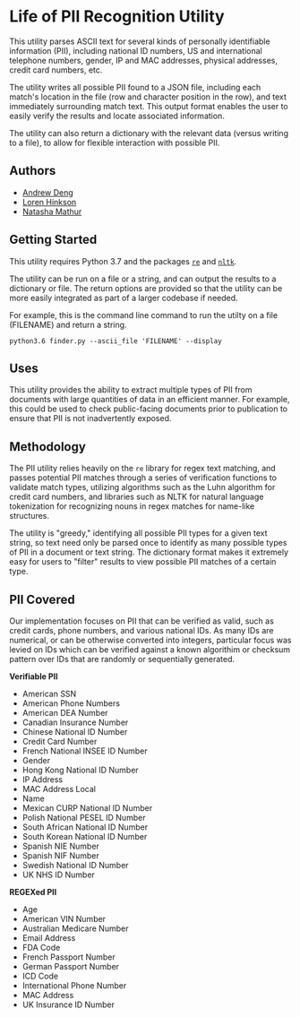 # Life of PII Recognition Utility

This utility parses ASCII text for several kinds of personally identifiable 
information (PII), including national ID numbers, US and international telephone
numbers, gender, IP and MAC addresses, physical addresses, credit card numbers,
etc. 

The utility writes all possible PII found to a JSON file, including each match's 
location in the file (row and character position in the row), and text 
immediately surrounding match text. This output format enables the user to 
easily verify the results and locate associated information. 

The utility can also return a dictionary with the relevant data (versus writing 
to a file), to allow for flexible interaction with possible PII.

## Authors

- [Andrew Deng](https://github.com/CAPPAndrew)
- [Loren Hinkson](https://github.com/lorenh516)
- [Natasha Mathur](https://github.com/natashamathur)


## Getting Started

This utility requires Python 3.7 and the packages [`re`](https://docs.python.org/3/library/re.html) and [`nltk`](https://www.nltk.org/).

The utility can be run on a file or a string, and can output the results to a dictionary or file. The return options are provided so that the utility can be more easily integrated as part of a larger codebase if needed. 

For example, this is the command line command to run the utilty on a file (FILENAME) and return a string. 

`python3.6 finder.py --ascii_file 'FILENAME' --display`

## Uses
This utility provides the ability to extract multiple types of PII from 
documents with large quantities of data in an efficient manner. For example, 
this could be used to check public-facing documents prior to publication to 
ensure that PII is not inadvertently exposed.

## Methodology
The PII utility relies heavily on the `re` library for regex text matching, and
passes potential PII matches through a series of verification functions to 
validate match types, utilizing algorithms such as the Luhn algorithm for credit 
card numbers, and libraries such as NLTK for natural language tokenization for 
recognizing nouns in regex matches for name-like structures. 

The utility is "greedy," identifying all possible PII types for a given text 
string, so text need only be parsed once to identify as many possible types of 
PII in a document or text string. The dictionary format makes it extremely easy 
for users to "filter" results to view possible PII matches of a certain type.

## PII Covered
Our implementation focuses on PII that can be verified as valid, such as credit
cards, phone numbers, and various national IDs. As many IDs are numerical, or
can be otherwise converted into integers, particular focus was levied on IDs
which can be verified against a known algorithim or checksum pattern over 
IDs that are randomly or sequentially generated.

**Verifiable PII**
- American SSN
- American Phone Numbers
- American DEA Number
- Canadian Insurance Number
- Chinese National ID Number
- Credit Card Number
- French National INSEE ID Number
- Gender
- Hong Kong National ID Number
- IP Address
- MAC Address Local
- Name
- Mexican CURP National ID Number
- Polish National PESEL ID Number
- South African National ID Number
- South Korean National ID Number
- Spanish NIE Number
- Spanish NIF Number
- Swedish National ID Number
- UK NHS ID Number

**REGEXed PII**
- Age
- American VIN Number
- Australian Medicare Number
- Email Address
- FDA Code
- French Passport Number
- German Passport Number
- ICD Code
- International Phone Number
- MAC Address
- UK Insurance ID Number
